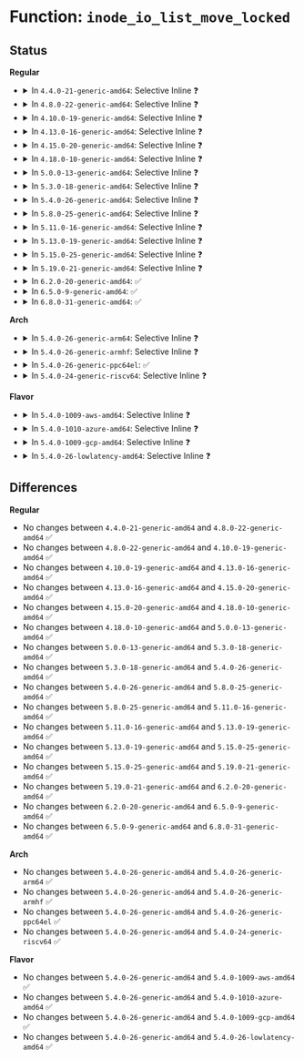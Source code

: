 # Function: <code>inode_io_list_move_locked</code>

## Status
<b>Regular</b>
<ul>
<li>
<details>
<summary>In <code>4.4.0-21-generic-amd64</code>: Selective Inline ❓</summary>

```c
bool inode_io_list_move_locked(struct inode * inode, struct bdi_writeback * wb, struct list_head * head)
```

```json
{
  "name": "inode_io_list_move_locked",
  "collision_type": "Unique Static",
  "inline_type": "Selective",
  "funcs": [
    {
      "addr": 18446744071581165168,
      "name": "inode_io_list_move_locked",
      "external": false,
      "loc": "fs/fs-writeback.c:135",
      "file": "fs/fs-writeback.c",
      "inline": "not declared, inlined",
      "caller_inline": [],
      "caller_func": [
        "fs/fs-writeback.c:redirty_tail",
        "fs/fs-writeback.c:inode_switch_wbs_work_fn",
        "fs/fs-writeback.c:__mark_inode_dirty",
        "fs/fs-writeback.c:writeback_sb_inodes",
        "fs/fs-writeback.c:writeback_sb_inodes"
      ]
    }
  ],
  "symbols": [
    {
      "addr": 18446744071581165168,
      "name": "inode_io_list_move_locked",
      "section": ".text",
      "bind": "STB_LOCAL",
      "size": 114
    }
  ]
}
```
</details>
</li>
<li>
<details>
<summary>In <code>4.8.0-22-generic-amd64</code>: Selective Inline ❓</summary>

```c
bool inode_io_list_move_locked(struct inode * inode, struct bdi_writeback * wb, struct list_head * head)
```

```json
{
  "name": "inode_io_list_move_locked",
  "collision_type": "Unique Static",
  "inline_type": "Selective",
  "funcs": [
    {
      "addr": 18446744071581334800,
      "name": "inode_io_list_move_locked",
      "external": false,
      "loc": "fs/fs-writeback.c:135",
      "file": "fs/fs-writeback.c",
      "inline": "not declared, inlined",
      "caller_inline": [],
      "caller_func": [
        "fs/fs-writeback.c:__mark_inode_dirty",
        "fs/fs-writeback.c:writeback_sb_inodes",
        "fs/fs-writeback.c:writeback_sb_inodes",
        "fs/fs-writeback.c:redirty_tail",
        "fs/fs-writeback.c:inode_switch_wbs_work_fn"
      ]
    }
  ],
  "symbols": [
    {
      "addr": 18446744071581334800,
      "name": "inode_io_list_move_locked",
      "section": ".text",
      "bind": "STB_LOCAL",
      "size": 114
    }
  ]
}
```
</details>
</li>
<li>
<details>
<summary>In <code>4.10.0-19-generic-amd64</code>: Selective Inline ❓</summary>

```c
bool inode_io_list_move_locked(struct inode * inode, struct bdi_writeback * wb, struct list_head * head)
```

```json
{
  "name": "inode_io_list_move_locked",
  "collision_type": "Unique Static",
  "inline_type": "Selective",
  "funcs": [
    {
      "addr": 18446744071581413936,
      "name": "inode_io_list_move_locked",
      "external": false,
      "loc": "fs/fs-writeback.c:135",
      "file": "fs/fs-writeback.c",
      "inline": "not declared, inlined",
      "caller_inline": [],
      "caller_func": [
        "fs/fs-writeback.c:__mark_inode_dirty",
        "fs/fs-writeback.c:writeback_sb_inodes",
        "fs/fs-writeback.c:writeback_sb_inodes",
        "fs/fs-writeback.c:redirty_tail",
        "fs/fs-writeback.c:inode_switch_wbs_work_fn"
      ]
    }
  ],
  "symbols": [
    {
      "addr": 18446744071581413936,
      "name": "inode_io_list_move_locked",
      "section": ".text",
      "bind": "STB_LOCAL",
      "size": 114
    }
  ]
}
```
</details>
</li>
<li>
<details>
<summary>In <code>4.13.0-16-generic-amd64</code>: Selective Inline ❓</summary>

```c
bool inode_io_list_move_locked(struct inode * inode, struct bdi_writeback * wb, struct list_head * head)
```

```json
{
  "name": "inode_io_list_move_locked",
  "collision_type": "Unique Static",
  "inline_type": "Selective",
  "funcs": [
    {
      "addr": 18446744071581468224,
      "name": "inode_io_list_move_locked",
      "external": false,
      "loc": "fs/fs-writeback.c:135",
      "file": "fs/fs-writeback.c",
      "inline": "not declared, inlined",
      "caller_inline": [],
      "caller_func": [
        "fs/fs-writeback.c:__mark_inode_dirty",
        "fs/fs-writeback.c:writeback_sb_inodes",
        "fs/fs-writeback.c:writeback_sb_inodes",
        "fs/fs-writeback.c:writeback_sb_inodes",
        "fs/fs-writeback.c:redirty_tail",
        "fs/fs-writeback.c:redirty_tail",
        "fs/fs-writeback.c:inode_switch_wbs_work_fn"
      ]
    }
  ],
  "symbols": [
    {
      "addr": 18446744071581468224,
      "name": "inode_io_list_move_locked",
      "section": ".text",
      "bind": "STB_LOCAL",
      "size": 114
    }
  ]
}
```
</details>
</li>
<li>
<details>
<summary>In <code>4.15.0-20-generic-amd64</code>: Selective Inline ❓</summary>

```c
bool inode_io_list_move_locked(struct inode * inode, struct bdi_writeback * wb, struct list_head * head)
```

```json
{
  "name": "inode_io_list_move_locked",
  "collision_type": "Unique Static",
  "inline_type": "Selective",
  "funcs": [
    {
      "addr": 18446744071581610352,
      "name": "inode_io_list_move_locked",
      "external": false,
      "loc": "fs/fs-writeback.c:135",
      "file": "fs/fs-writeback.c",
      "inline": "not declared, inlined",
      "caller_inline": [],
      "caller_func": [
        "fs/fs-writeback.c:__mark_inode_dirty",
        "fs/fs-writeback.c:writeback_sb_inodes",
        "fs/fs-writeback.c:writeback_sb_inodes",
        "fs/fs-writeback.c:writeback_sb_inodes",
        "fs/fs-writeback.c:redirty_tail",
        "fs/fs-writeback.c:redirty_tail",
        "fs/fs-writeback.c:inode_switch_wbs_work_fn"
      ]
    }
  ],
  "symbols": [
    {
      "addr": 18446744071581610352,
      "name": "inode_io_list_move_locked",
      "section": ".text",
      "bind": "STB_LOCAL",
      "size": 114
    }
  ]
}
```
</details>
</li>
<li>
<details>
<summary>In <code>4.18.0-10-generic-amd64</code>: Selective Inline ❓</summary>

```c
bool inode_io_list_move_locked(struct inode * inode, struct bdi_writeback * wb, struct list_head * head)
```

```json
{
  "name": "inode_io_list_move_locked",
  "collision_type": "Unique Static",
  "inline_type": "Selective",
  "funcs": [
    {
      "addr": 18446744071581768640,
      "name": "inode_io_list_move_locked",
      "external": false,
      "loc": "fs/fs-writeback.c:135",
      "file": "fs/fs-writeback.c",
      "inline": "not declared, inlined",
      "caller_inline": [],
      "caller_func": [
        "fs/fs-writeback.c:__mark_inode_dirty",
        "fs/fs-writeback.c:writeback_sb_inodes",
        "fs/fs-writeback.c:writeback_sb_inodes",
        "fs/fs-writeback.c:writeback_sb_inodes",
        "fs/fs-writeback.c:redirty_tail",
        "fs/fs-writeback.c:redirty_tail",
        "fs/fs-writeback.c:inode_switch_wbs_work_fn"
      ]
    }
  ],
  "symbols": [
    {
      "addr": 18446744071581768640,
      "name": "inode_io_list_move_locked",
      "section": ".text",
      "bind": "STB_LOCAL",
      "size": 114
    }
  ]
}
```
</details>
</li>
<li>
<details>
<summary>In <code>5.0.0-13-generic-amd64</code>: Selective Inline ❓</summary>

```c
bool inode_io_list_move_locked(struct inode * inode, struct bdi_writeback * wb, struct list_head * head)
```

```json
{
  "name": "inode_io_list_move_locked",
  "collision_type": "Unique Static",
  "inline_type": "Selective",
  "funcs": [
    {
      "addr": 18446744071581855216,
      "name": "inode_io_list_move_locked",
      "external": false,
      "loc": "fs/fs-writeback.c:135",
      "file": "fs/fs-writeback.c",
      "inline": "not declared, inlined",
      "caller_inline": [],
      "caller_func": [
        "fs/fs-writeback.c:__mark_inode_dirty",
        "fs/fs-writeback.c:writeback_sb_inodes",
        "fs/fs-writeback.c:writeback_sb_inodes",
        "fs/fs-writeback.c:writeback_sb_inodes",
        "fs/fs-writeback.c:redirty_tail",
        "fs/fs-writeback.c:redirty_tail",
        "fs/fs-writeback.c:inode_switch_wbs_work_fn"
      ]
    }
  ],
  "symbols": [
    {
      "addr": 18446744071581855216,
      "name": "inode_io_list_move_locked",
      "section": ".text",
      "bind": "STB_LOCAL",
      "size": 114
    }
  ]
}
```
</details>
</li>
<li>
<details>
<summary>In <code>5.3.0-18-generic-amd64</code>: Selective Inline ❓</summary>

```c
bool inode_io_list_move_locked(struct inode * inode, struct bdi_writeback * wb, struct list_head * head)
```

```json
{
  "name": "inode_io_list_move_locked",
  "collision_type": "Unique Static",
  "inline_type": "Selective",
  "funcs": [
    {
      "addr": 18446744071581979824,
      "name": "inode_io_list_move_locked",
      "external": false,
      "loc": "fs/fs-writeback.c:136",
      "file": "fs/fs-writeback.c",
      "inline": "not declared, inlined",
      "caller_inline": [],
      "caller_func": [
        "fs/fs-writeback.c:__mark_inode_dirty",
        "fs/fs-writeback.c:writeback_sb_inodes",
        "fs/fs-writeback.c:writeback_sb_inodes",
        "fs/fs-writeback.c:writeback_sb_inodes",
        "fs/fs-writeback.c:redirty_tail",
        "fs/fs-writeback.c:redirty_tail",
        "fs/fs-writeback.c:inode_switch_wbs_work_fn"
      ]
    }
  ],
  "symbols": [
    {
      "addr": 18446744071581979824,
      "name": "inode_io_list_move_locked",
      "section": ".text",
      "bind": "STB_LOCAL",
      "size": 117
    }
  ]
}
```
</details>
</li>
<li>
<details>
<summary>In <code>5.4.0-26-generic-amd64</code>: Selective Inline ❓</summary>

```c
bool inode_io_list_move_locked(struct inode * inode, struct bdi_writeback * wb, struct list_head * head)
```

```json
{
  "name": "inode_io_list_move_locked",
  "collision_type": "Unique Static",
  "inline_type": "Selective",
  "funcs": [
    {
      "addr": 18446744071582054816,
      "name": "inode_io_list_move_locked",
      "external": false,
      "loc": "fs/fs-writeback.c:119",
      "file": "fs/fs-writeback.c",
      "inline": "not declared, inlined",
      "caller_inline": [],
      "caller_func": [
        "fs/fs-writeback.c:__mark_inode_dirty",
        "fs/fs-writeback.c:writeback_sb_inodes",
        "fs/fs-writeback.c:writeback_sb_inodes",
        "fs/fs-writeback.c:writeback_sb_inodes",
        "fs/fs-writeback.c:redirty_tail",
        "fs/fs-writeback.c:redirty_tail",
        "fs/fs-writeback.c:inode_switch_wbs_work_fn"
      ]
    }
  ],
  "symbols": [
    {
      "addr": 18446744071582054816,
      "name": "inode_io_list_move_locked",
      "section": ".text",
      "bind": "STB_LOCAL",
      "size": 117
    }
  ]
}
```
</details>
</li>
<li>
<details>
<summary>In <code>5.8.0-25-generic-amd64</code>: Selective Inline ❓</summary>

```c
bool inode_io_list_move_locked(struct inode * inode, struct bdi_writeback * wb, struct list_head * head)
```

```json
{
  "name": "inode_io_list_move_locked",
  "collision_type": "Unique Static",
  "inline_type": "Selective",
  "funcs": [
    {
      "addr": 18446744071582289712,
      "name": "inode_io_list_move_locked",
      "external": false,
      "loc": "fs/fs-writeback.c:118",
      "file": "fs/fs-writeback.c",
      "inline": "not declared, inlined",
      "caller_inline": [],
      "caller_func": [
        "fs/fs-writeback.c:__mark_inode_dirty",
        "fs/fs-writeback.c:writeback_sb_inodes",
        "fs/fs-writeback.c:writeback_sb_inodes",
        "fs/fs-writeback.c:writeback_sb_inodes",
        "fs/fs-writeback.c:redirty_tail_locked",
        "fs/fs-writeback.c:inode_switch_wbs_work_fn"
      ]
    }
  ],
  "symbols": [
    {
      "addr": 18446744071582289712,
      "name": "inode_io_list_move_locked",
      "section": ".text",
      "bind": "STB_LOCAL",
      "size": 181
    }
  ]
}
```
</details>
</li>
<li>
<details>
<summary>In <code>5.11.0-16-generic-amd64</code>: Selective Inline ❓</summary>

```c
bool inode_io_list_move_locked(struct inode * inode, struct bdi_writeback * wb, struct list_head * head)
```

```json
{
  "name": "inode_io_list_move_locked",
  "collision_type": "Unique Static",
  "inline_type": "Selective",
  "funcs": [
    {
      "addr": 18446744071582342800,
      "name": "inode_io_list_move_locked",
      "external": false,
      "loc": "fs/fs-writeback.c:118",
      "file": "fs/fs-writeback.c",
      "inline": "not declared, inlined",
      "caller_inline": [],
      "caller_func": [
        "fs/fs-writeback.c:__mark_inode_dirty",
        "fs/fs-writeback.c:writeback_sb_inodes",
        "fs/fs-writeback.c:writeback_sb_inodes",
        "fs/fs-writeback.c:writeback_sb_inodes",
        "fs/fs-writeback.c:redirty_tail_locked",
        "fs/fs-writeback.c:inode_switch_wbs_work_fn"
      ]
    }
  ],
  "symbols": [
    {
      "addr": 18446744071582342800,
      "name": "inode_io_list_move_locked",
      "section": ".text",
      "bind": "STB_LOCAL",
      "size": 181
    }
  ]
}
```
</details>
</li>
<li>
<details>
<summary>In <code>5.13.0-19-generic-amd64</code>: Selective Inline ❓</summary>

```c
bool inode_io_list_move_locked(struct inode * inode, struct bdi_writeback * wb, struct list_head * head)
```

```json
{
  "name": "inode_io_list_move_locked",
  "collision_type": "Unique Static",
  "inline_type": "Selective",
  "funcs": [
    {
      "addr": 18446744071582370416,
      "name": "inode_io_list_move_locked",
      "external": false,
      "loc": "fs/fs-writeback.c:118",
      "file": "fs/fs-writeback.c",
      "inline": "not declared, inlined",
      "caller_inline": [],
      "caller_func": [
        "fs/fs-writeback.c:__mark_inode_dirty",
        "fs/fs-writeback.c:writeback_sb_inodes",
        "fs/fs-writeback.c:writeback_sb_inodes",
        "fs/fs-writeback.c:writeback_sb_inodes",
        "fs/fs-writeback.c:redirty_tail_locked",
        "fs/fs-writeback.c:inode_switch_wbs_work_fn"
      ]
    }
  ],
  "symbols": [
    {
      "addr": 18446744071582370416,
      "name": "inode_io_list_move_locked",
      "section": ".text",
      "bind": "STB_LOCAL",
      "size": 184
    }
  ]
}
```
</details>
</li>
<li>
<details>
<summary>In <code>5.15.0-25-generic-amd64</code>: Selective Inline ❓</summary>

```c
bool inode_io_list_move_locked(struct inode * inode, struct bdi_writeback * wb, struct list_head * head)
```

```json
{
  "name": "inode_io_list_move_locked",
  "collision_type": "Unique Static",
  "inline_type": "Selective",
  "funcs": [
    {
      "addr": 18446744071582694044,
      "name": "inode_io_list_move_locked",
      "external": false,
      "loc": "fs/fs-writeback.c:118",
      "file": "fs/fs-writeback.c",
      "inline": "not declared, inlined",
      "caller_inline": [
        "fs/fs-writeback.c:redirty_tail_locked"
      ],
      "caller_func": [
        "fs/fs-writeback.c:__mark_inode_dirty",
        "fs/fs-writeback.c:writeback_sb_inodes",
        "fs/fs-writeback.c:writeback_sb_inodes",
        "fs/fs-writeback.c:writeback_sb_inodes",
        "fs/fs-writeback.c:inode_do_switch_wbs"
      ]
    }
  ],
  "symbols": [
    {
      "addr": 18446744071582691216,
      "name": "inode_io_list_move_locked",
      "section": ".text",
      "bind": "STB_LOCAL",
      "size": 114
    }
  ]
}
```
</details>
</li>
<li>
<details>
<summary>In <code>5.19.0-21-generic-amd64</code>: Selective Inline ❓</summary>

```c
bool inode_io_list_move_locked(struct inode * inode, struct bdi_writeback * wb, struct list_head * head)
```

```json
{
  "name": "inode_io_list_move_locked",
  "collision_type": "Unique Static",
  "inline_type": "Selective",
  "funcs": [
    {
      "addr": 18446744071583250620,
      "name": "inode_io_list_move_locked",
      "external": false,
      "loc": "fs/fs-writeback.c:118",
      "file": "fs/fs-writeback.c",
      "inline": "not declared, inlined",
      "caller_inline": [
        "fs/fs-writeback.c:redirty_tail_locked"
      ],
      "caller_func": [
        "fs/fs-writeback.c:__mark_inode_dirty",
        "fs/fs-writeback.c:writeback_sb_inodes",
        "fs/fs-writeback.c:writeback_sb_inodes",
        "fs/fs-writeback.c:writeback_sb_inodes",
        "fs/fs-writeback.c:inode_do_switch_wbs"
      ]
    }
  ],
  "symbols": [
    {
      "addr": 18446744071583243664,
      "name": "inode_io_list_move_locked",
      "section": ".text",
      "bind": "STB_LOCAL",
      "size": 155
    }
  ]
}
```
</details>
</li>
<li>
<details>
<summary>In <code>6.2.0-20-generic-amd64</code>: ✅</summary>

```c
bool inode_io_list_move_locked(struct inode * inode, struct bdi_writeback * wb, struct list_head * head)
```

```json
{
  "name": "inode_io_list_move_locked",
  "collision_type": "Unique Static",
  "inline_type": "No",
  "funcs": [
    {
      "addr": 18446744071583823408,
      "name": "inode_io_list_move_locked",
      "external": false,
      "loc": "fs/fs-writeback.c:118",
      "file": "fs/fs-writeback.c",
      "inline": "seen, unknown",
      "caller_inline": [],
      "caller_func": [
        "fs/fs-writeback.c:__mark_inode_dirty",
        "fs/fs-writeback.c:writeback_sb_inodes",
        "fs/fs-writeback.c:writeback_sb_inodes",
        "fs/fs-writeback.c:writeback_sb_inodes",
        "fs/fs-writeback.c:writeback_single_inode",
        "fs/fs-writeback.c:redirty_tail_locked",
        "fs/fs-writeback.c:redirty_tail_locked",
        "fs/fs-writeback.c:inode_do_switch_wbs"
      ]
    }
  ],
  "symbols": [
    {
      "addr": 18446744071583823408,
      "name": "inode_io_list_move_locked",
      "section": ".text",
      "bind": "STB_LOCAL",
      "size": 160
    }
  ]
}
```
</details>
</li>
<li>
<details>
<summary>In <code>6.5.0-9-generic-amd64</code>: ✅</summary>

```c
bool inode_io_list_move_locked(struct inode * inode, struct bdi_writeback * wb, struct list_head * head)
```

```json
{
  "name": "inode_io_list_move_locked",
  "collision_type": "Unique Static",
  "inline_type": "No",
  "funcs": [
    {
      "addr": 18446744071584040752,
      "name": "inode_io_list_move_locked",
      "external": false,
      "loc": "fs/fs-writeback.c:118",
      "file": "fs/fs-writeback.c",
      "inline": "seen, unknown",
      "caller_inline": [],
      "caller_func": [
        "fs/fs-writeback.c:__mark_inode_dirty",
        "fs/fs-writeback.c:writeback_sb_inodes",
        "fs/fs-writeback.c:writeback_sb_inodes",
        "fs/fs-writeback.c:writeback_sb_inodes",
        "fs/fs-writeback.c:writeback_single_inode",
        "fs/fs-writeback.c:redirty_tail_locked",
        "fs/fs-writeback.c:redirty_tail_locked",
        "fs/fs-writeback.c:inode_do_switch_wbs"
      ]
    }
  ],
  "symbols": [
    {
      "addr": 18446744071584040752,
      "name": "inode_io_list_move_locked",
      "section": ".text",
      "bind": "STB_LOCAL",
      "size": 160
    }
  ]
}
```
</details>
</li>
<li>
<details>
<summary>In <code>6.8.0-31-generic-amd64</code>: ✅</summary>

```c
bool inode_io_list_move_locked(struct inode * inode, struct bdi_writeback * wb, struct list_head * head)
```

```json
{
  "name": "inode_io_list_move_locked",
  "collision_type": "Unique Static",
  "inline_type": "No",
  "funcs": [
    {
      "addr": 18446744071584255552,
      "name": "inode_io_list_move_locked",
      "external": false,
      "loc": "fs/fs-writeback.c:118",
      "file": "fs/fs-writeback.c",
      "inline": "seen, unknown",
      "caller_inline": [],
      "caller_func": [
        "fs/fs-writeback.c:__mark_inode_dirty",
        "fs/fs-writeback.c:writeback_sb_inodes",
        "fs/fs-writeback.c:writeback_sb_inodes",
        "fs/fs-writeback.c:writeback_sb_inodes",
        "fs/fs-writeback.c:writeback_single_inode",
        "fs/fs-writeback.c:redirty_tail_locked",
        "fs/fs-writeback.c:redirty_tail_locked",
        "fs/fs-writeback.c:inode_do_switch_wbs"
      ]
    }
  ],
  "symbols": [
    {
      "addr": 18446744071584255552,
      "name": "inode_io_list_move_locked",
      "section": ".text",
      "bind": "STB_LOCAL",
      "size": 160
    }
  ]
}
```
</details>
</li>
</ul>
<b>Arch</b>
<ul>
<li>
<details>
<summary>In <code>5.4.0-26-generic-arm64</code>: Selective Inline ❓</summary>

```c
bool inode_io_list_move_locked(struct inode * inode, struct bdi_writeback * wb, struct list_head * head)
```

```json
{
  "name": "inode_io_list_move_locked",
  "collision_type": "Unique Static",
  "inline_type": "Selective",
  "funcs": [
    {
      "addr": 18446603336493593344,
      "name": "inode_io_list_move_locked",
      "external": false,
      "loc": "fs/fs-writeback.c:119",
      "file": "fs/fs-writeback.c",
      "inline": "not declared, inlined",
      "caller_inline": [],
      "caller_func": [
        "fs/fs-writeback.c:__mark_inode_dirty",
        "fs/fs-writeback.c:writeback_sb_inodes",
        "fs/fs-writeback.c:writeback_sb_inodes",
        "fs/fs-writeback.c:redirty_tail",
        "fs/fs-writeback.c:redirty_tail",
        "fs/fs-writeback.c:inode_switch_wbs_work_fn"
      ]
    }
  ],
  "symbols": [
    {
      "addr": 18446603336493593344,
      "name": "inode_io_list_move_locked",
      "section": ".text",
      "bind": "STB_LOCAL",
      "size": 180
    }
  ]
}
```
</details>
</li>
<li>
<details>
<summary>In <code>5.4.0-26-generic-armhf</code>: Selective Inline ❓</summary>

```c
bool inode_io_list_move_locked(struct inode * inode, struct bdi_writeback * wb, struct list_head * head)
```

```json
{
  "name": "inode_io_list_move_locked",
  "collision_type": "Unique Static",
  "inline_type": "Selective",
  "funcs": [
    {
      "addr": 3227129864,
      "name": "inode_io_list_move_locked",
      "external": false,
      "loc": "fs/fs-writeback.c:119",
      "file": "fs/fs-writeback.c",
      "inline": "not declared, inlined",
      "caller_inline": [],
      "caller_func": [
        "fs/fs-writeback.c:__mark_inode_dirty",
        "fs/fs-writeback.c:writeback_sb_inodes",
        "fs/fs-writeback.c:writeback_sb_inodes",
        "fs/fs-writeback.c:writeback_sb_inodes",
        "fs/fs-writeback.c:redirty_tail",
        "fs/fs-writeback.c:inode_switch_wbs_work_fn"
      ]
    }
  ],
  "symbols": [
    {
      "addr": 3227129864,
      "name": "inode_io_list_move_locked",
      "section": ".text",
      "bind": "STB_LOCAL",
      "size": 144
    }
  ]
}
```
</details>
</li>
<li>
<details>
<summary>In <code>5.4.0-26-generic-ppc64el</code>: ✅</summary>

```c
bool inode_io_list_move_locked(struct inode * inode, struct bdi_writeback * wb, struct list_head * head)
```

```json
{
  "name": "inode_io_list_move_locked",
  "collision_type": "Unique Static",
  "inline_type": "No",
  "funcs": [
    {
      "addr": 13835058055287164864,
      "name": "inode_io_list_move_locked",
      "external": false,
      "loc": "fs/fs-writeback.c:119",
      "file": "fs/fs-writeback.c",
      "inline": "seen, unknown",
      "caller_inline": [],
      "caller_func": [
        "fs/fs-writeback.c:__mark_inode_dirty",
        "fs/fs-writeback.c:writeback_sb_inodes",
        "fs/fs-writeback.c:writeback_sb_inodes",
        "fs/fs-writeback.c:writeback_sb_inodes",
        "fs/fs-writeback.c:redirty_tail",
        "fs/fs-writeback.c:redirty_tail",
        "fs/fs-writeback.c:inode_switch_wbs_work_fn"
      ]
    }
  ],
  "symbols": [
    {
      "addr": 13835058055287164864,
      "name": "inode_io_list_move_locked",
      "section": ".text",
      "bind": "STB_LOCAL",
      "size": 180
    }
  ]
}
```
</details>
</li>
<li>
<details>
<summary>In <code>5.4.0-24-generic-riscv64</code>: Selective Inline ❓</summary>

```c
bool inode_io_list_move_locked(struct inode * inode, struct bdi_writeback * wb, struct list_head * head)
```

```json
{
  "name": "inode_io_list_move_locked",
  "collision_type": "Unique Static",
  "inline_type": "Selective",
  "funcs": [
    {
      "addr": 18446743936273236130,
      "name": "inode_io_list_move_locked",
      "external": false,
      "loc": "fs/fs-writeback.c:119",
      "file": "fs/fs-writeback.c",
      "inline": "not declared, inlined",
      "caller_inline": [],
      "caller_func": [
        "fs/fs-writeback.c:__mark_inode_dirty",
        "fs/fs-writeback.c:writeback_sb_inodes",
        "fs/fs-writeback.c:writeback_sb_inodes",
        "fs/fs-writeback.c:writeback_sb_inodes",
        "fs/fs-writeback.c:redirty_tail",
        "fs/fs-writeback.c:inode_switch_wbs_work_fn"
      ]
    }
  ],
  "symbols": [
    {
      "addr": 18446743936273236130,
      "name": "inode_io_list_move_locked",
      "section": ".text",
      "bind": "STB_LOCAL",
      "size": 152
    }
  ]
}
```
</details>
</li>
</ul>
<b>Flavor</b>
<ul>
<li>
<details>
<summary>In <code>5.4.0-1009-aws-amd64</code>: Selective Inline ❓</summary>

```c
bool inode_io_list_move_locked(struct inode * inode, struct bdi_writeback * wb, struct list_head * head)
```

```json
{
  "name": "inode_io_list_move_locked",
  "collision_type": "Unique Static",
  "inline_type": "Selective",
  "funcs": [
    {
      "addr": 18446744071582023552,
      "name": "inode_io_list_move_locked",
      "external": false,
      "loc": "fs/fs-writeback.c:119",
      "file": "fs/fs-writeback.c",
      "inline": "not declared, inlined",
      "caller_inline": [],
      "caller_func": [
        "fs/fs-writeback.c:__mark_inode_dirty",
        "fs/fs-writeback.c:writeback_sb_inodes",
        "fs/fs-writeback.c:writeback_sb_inodes",
        "fs/fs-writeback.c:writeback_sb_inodes",
        "fs/fs-writeback.c:redirty_tail",
        "fs/fs-writeback.c:redirty_tail",
        "fs/fs-writeback.c:inode_switch_wbs_work_fn"
      ]
    }
  ],
  "symbols": [
    {
      "addr": 18446744071582023552,
      "name": "inode_io_list_move_locked",
      "section": ".text",
      "bind": "STB_LOCAL",
      "size": 117
    }
  ]
}
```
</details>
</li>
<li>
<details>
<summary>In <code>5.4.0-1010-azure-amd64</code>: Selective Inline ❓</summary>

```c
bool inode_io_list_move_locked(struct inode * inode, struct bdi_writeback * wb, struct list_head * head)
```

```json
{
  "name": "inode_io_list_move_locked",
  "collision_type": "Unique Static",
  "inline_type": "Selective",
  "funcs": [
    {
      "addr": 18446744071581961120,
      "name": "inode_io_list_move_locked",
      "external": false,
      "loc": "fs/fs-writeback.c:119",
      "file": "fs/fs-writeback.c",
      "inline": "not declared, inlined",
      "caller_inline": [],
      "caller_func": [
        "fs/fs-writeback.c:__mark_inode_dirty",
        "fs/fs-writeback.c:writeback_sb_inodes",
        "fs/fs-writeback.c:writeback_sb_inodes",
        "fs/fs-writeback.c:writeback_sb_inodes",
        "fs/fs-writeback.c:redirty_tail",
        "fs/fs-writeback.c:redirty_tail",
        "fs/fs-writeback.c:inode_switch_wbs_work_fn"
      ]
    }
  ],
  "symbols": [
    {
      "addr": 18446744071581961120,
      "name": "inode_io_list_move_locked",
      "section": ".text",
      "bind": "STB_LOCAL",
      "size": 117
    }
  ]
}
```
</details>
</li>
<li>
<details>
<summary>In <code>5.4.0-1009-gcp-amd64</code>: Selective Inline ❓</summary>

```c
bool inode_io_list_move_locked(struct inode * inode, struct bdi_writeback * wb, struct list_head * head)
```

```json
{
  "name": "inode_io_list_move_locked",
  "collision_type": "Unique Static",
  "inline_type": "Selective",
  "funcs": [
    {
      "addr": 18446744071582014832,
      "name": "inode_io_list_move_locked",
      "external": false,
      "loc": "fs/fs-writeback.c:119",
      "file": "fs/fs-writeback.c",
      "inline": "not declared, inlined",
      "caller_inline": [],
      "caller_func": [
        "fs/fs-writeback.c:__mark_inode_dirty",
        "fs/fs-writeback.c:writeback_sb_inodes",
        "fs/fs-writeback.c:writeback_sb_inodes",
        "fs/fs-writeback.c:writeback_sb_inodes",
        "fs/fs-writeback.c:redirty_tail",
        "fs/fs-writeback.c:redirty_tail",
        "fs/fs-writeback.c:inode_switch_wbs_work_fn"
      ]
    }
  ],
  "symbols": [
    {
      "addr": 18446744071582014832,
      "name": "inode_io_list_move_locked",
      "section": ".text",
      "bind": "STB_LOCAL",
      "size": 117
    }
  ]
}
```
</details>
</li>
<li>
<details>
<summary>In <code>5.4.0-26-lowlatency-amd64</code>: Selective Inline ❓</summary>

```c
bool inode_io_list_move_locked(struct inode * inode, struct bdi_writeback * wb, struct list_head * head)
```

```json
{
  "name": "inode_io_list_move_locked",
  "collision_type": "Unique Static",
  "inline_type": "Selective",
  "funcs": [
    {
      "addr": 18446744071582085808,
      "name": "inode_io_list_move_locked",
      "external": false,
      "loc": "fs/fs-writeback.c:119",
      "file": "fs/fs-writeback.c",
      "inline": "not declared, inlined",
      "caller_inline": [],
      "caller_func": [
        "fs/fs-writeback.c:__mark_inode_dirty",
        "fs/fs-writeback.c:writeback_sb_inodes",
        "fs/fs-writeback.c:writeback_sb_inodes",
        "fs/fs-writeback.c:writeback_sb_inodes",
        "fs/fs-writeback.c:redirty_tail",
        "fs/fs-writeback.c:redirty_tail",
        "fs/fs-writeback.c:inode_switch_wbs_work_fn"
      ]
    }
  ],
  "symbols": [
    {
      "addr": 18446744071582085808,
      "name": "inode_io_list_move_locked",
      "section": ".text",
      "bind": "STB_LOCAL",
      "size": 117
    }
  ]
}
```
</details>
</li>
</ul>

## Differences
<b>Regular</b>
<ul>
<li>
No changes between <code>4.4.0-21-generic-amd64</code> and <code>4.8.0-22-generic-amd64</code> ✅
</li>
<li>
No changes between <code>4.8.0-22-generic-amd64</code> and <code>4.10.0-19-generic-amd64</code> ✅
</li>
<li>
No changes between <code>4.10.0-19-generic-amd64</code> and <code>4.13.0-16-generic-amd64</code> ✅
</li>
<li>
No changes between <code>4.13.0-16-generic-amd64</code> and <code>4.15.0-20-generic-amd64</code> ✅
</li>
<li>
No changes between <code>4.15.0-20-generic-amd64</code> and <code>4.18.0-10-generic-amd64</code> ✅
</li>
<li>
No changes between <code>4.18.0-10-generic-amd64</code> and <code>5.0.0-13-generic-amd64</code> ✅
</li>
<li>
No changes between <code>5.0.0-13-generic-amd64</code> and <code>5.3.0-18-generic-amd64</code> ✅
</li>
<li>
No changes between <code>5.3.0-18-generic-amd64</code> and <code>5.4.0-26-generic-amd64</code> ✅
</li>
<li>
No changes between <code>5.4.0-26-generic-amd64</code> and <code>5.8.0-25-generic-amd64</code> ✅
</li>
<li>
No changes between <code>5.8.0-25-generic-amd64</code> and <code>5.11.0-16-generic-amd64</code> ✅
</li>
<li>
No changes between <code>5.11.0-16-generic-amd64</code> and <code>5.13.0-19-generic-amd64</code> ✅
</li>
<li>
No changes between <code>5.13.0-19-generic-amd64</code> and <code>5.15.0-25-generic-amd64</code> ✅
</li>
<li>
No changes between <code>5.15.0-25-generic-amd64</code> and <code>5.19.0-21-generic-amd64</code> ✅
</li>
<li>
No changes between <code>5.19.0-21-generic-amd64</code> and <code>6.2.0-20-generic-amd64</code> ✅
</li>
<li>
No changes between <code>6.2.0-20-generic-amd64</code> and <code>6.5.0-9-generic-amd64</code> ✅
</li>
<li>
No changes between <code>6.5.0-9-generic-amd64</code> and <code>6.8.0-31-generic-amd64</code> ✅
</li>
</ul>
<b>Arch</b>
<ul>
<li>
No changes between <code>5.4.0-26-generic-amd64</code> and <code>5.4.0-26-generic-arm64</code> ✅
</li>
<li>
No changes between <code>5.4.0-26-generic-amd64</code> and <code>5.4.0-26-generic-armhf</code> ✅
</li>
<li>
No changes between <code>5.4.0-26-generic-amd64</code> and <code>5.4.0-26-generic-ppc64el</code> ✅
</li>
<li>
No changes between <code>5.4.0-26-generic-amd64</code> and <code>5.4.0-24-generic-riscv64</code> ✅
</li>
</ul>
<b>Flavor</b>
<ul>
<li>
No changes between <code>5.4.0-26-generic-amd64</code> and <code>5.4.0-1009-aws-amd64</code> ✅
</li>
<li>
No changes between <code>5.4.0-26-generic-amd64</code> and <code>5.4.0-1010-azure-amd64</code> ✅
</li>
<li>
No changes between <code>5.4.0-26-generic-amd64</code> and <code>5.4.0-1009-gcp-amd64</code> ✅
</li>
<li>
No changes between <code>5.4.0-26-generic-amd64</code> and <code>5.4.0-26-lowlatency-amd64</code> ✅
</li>
</ul>
